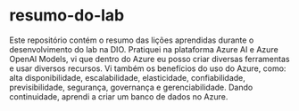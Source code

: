 # resumo-do-lab
Este repositório contém o resumo das lições aprendidas durante o desenvolvimento do lab na DIO.
Pratiquei na plataforma Azure AI e Azure OpenAI Models, vi que dentro do Azure eu posso criar diversas ferramentas e usar diversos recursos.
Vi também os benefícios do uso do Azure, como: alta disponibilidade, escalabilidade, elasticidade, confiabilidade, previsibilidade, segurança,
governança e gerenciabilidade. Dando continuidade, aprendi a criar um banco de dados no Azure.
